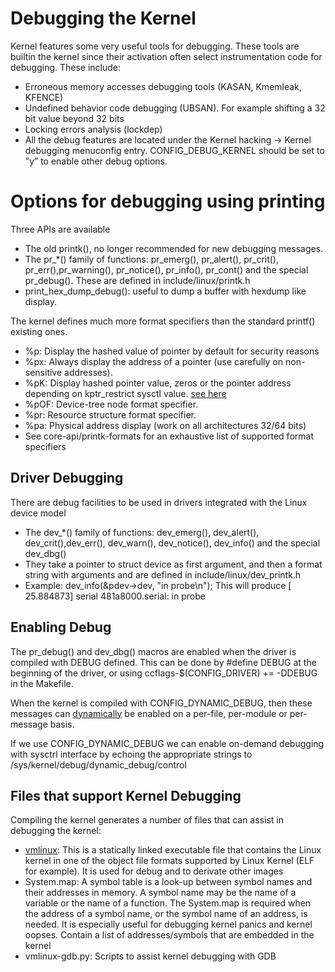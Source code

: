 
# Debugging the Kernel

Kernel features some very useful tools for debugging. These tools are builtin the kernel since their activation often select instrumentation code for debugging. These include:

- Erroneous memory accesses debugging tools (KASAN, Kmemleak, KFENCE)
- Undefined behavior code debugging (UBSAN). For example shifting a 32 bit value beyond 32 bits
- Locking errors analysis (lockdep)
- All the debug features are located under the Kernel hacking -> Kernel debugging menuconfig entry. CONFIG_DEBUG_KERNEL should be set to ”y” to enable other debug options.


# Options for debugging using printing
Three APIs are available
- The old printk(), no longer recommended for new debugging messages.
- The pr_*() family of functions: pr_emerg(), pr_alert(), pr_crit(), pr_err(),pr_warning(), pr_notice(), pr_info(), pr_cont() and the special pr_debug(). These are defined in include/linux/printk.h
- print_hex_dump_debug(): useful to dump a buffer with hexdump like display.

The kernel defines much more format specifiers than the standard printf() existing ones.
-  %p: Display the hashed value of pointer by default for security reasons
- %px: Always display the address of a pointer (use carefully on non-sensitive
addresses).
- %pK: Display hashed pointer value, zeros or the pointer address depending on kptr_restrict sysctl value. [see here](https://sysctl-explorer.net/kernel/kptr_restrict/)
- %pOF: Device-tree node format specifier.
- %pr: Resource structure format specifier.
- %pa: Physical address display (work on all architectures 32/64 bits)
-  See core-api/printk-formats for an exhaustive list of supported format specifiers

## Driver Debugging
There are debug facilities to be used in drivers integrated with the Linux device model

- The dev_*() family of functions: dev_emerg(), dev_alert(), dev_crit(),dev_err(), dev_warn(), dev_notice(), dev_info() and the special dev_dbg()
- They take a pointer to struct device as first argument, and then a format string with arguments and are defined in include/linux/dev_printk.h
- Example: dev_info(&pdev->dev, "in probe\n"); This will produce [ 25.884873] serial 481a8000.serial: in probe


## Enabling Debug

The pr_debug() and dev_dbg() macros are enabled when the driver is compiled with DEBUG defined. This can be done by #define DEBUG at the beginning of the driver, or using ccflags-$(CONFIG_DRIVER) += -DDEBUG in the Makefile.

When the kernel is compiled with CONFIG_DYNAMIC_DEBUG, then these messages can [dynamically](https://www.kernel.org/doc/Documentation/admin-guide/dynamic-debug-howto.rst) be enabled on a per-file, per-module or per-message basis. 

If we use CONFIG_DYNAMIC_DEBUG we can enable on-demand debugging with sysctrl interface by echoing the appropriate strings to /sys/kernel/debug/dynamic_debug/control

## Files that support Kernel Debugging

Compiling the kernel generates a number of files that can assist in debugging the kernel:
- [vmlinux](https://en.wikipedia.org/wiki/Vmlinux): This is a statically linked executable file that contains the Linux kernel in one of the object file formats supported by Linux Kernel (ELF for example). It is used for debug and to derivate other images
- System.map: A symbol table is a look-up between symbol names and their addresses in memory. A symbol name may be the name of a variable or the name of a function. The System.map is required when the address of a symbol name, or the symbol name of an address, is needed. It is especially useful for debugging kernel panics and kernel oopses. Contain a list of addresses/symbols that are embedded in the kernel
- vmlinux-gdb.py: Scripts to assist kernel debugging with GDB

